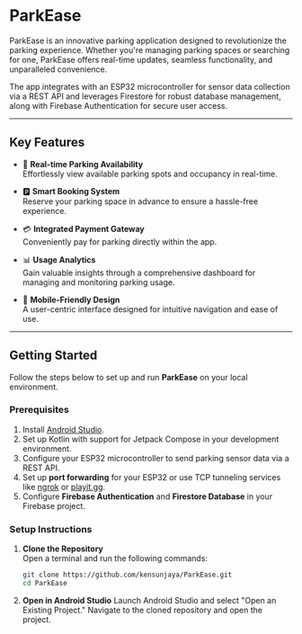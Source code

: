 # **ParkEase**  
ParkEase is an innovative parking application designed to revolutionize the parking experience. Whether you're managing parking spaces or searching for one, ParkEase offers real-time updates, seamless functionality, and unparalleled convenience.  

The app integrates with an ESP32 microcontroller for sensor data collection via a REST API and leverages Firestore for robust database management, along with Firebase Authentication for secure user access.  

---

## **Key Features**  

- 📍 **Real-time Parking Availability**  
   Effortlessly view available parking spots and occupancy in real-time.  

- 🅿️ **Smart Booking System**  
   Reserve your parking space in advance to ensure a hassle-free experience.  

- 💳 **Integrated Payment Gateway**  
   Conveniently pay for parking directly within the app.  

- 📊 **Usage Analytics**  
   Gain valuable insights through a comprehensive dashboard for managing and monitoring parking usage.  

- 📱 **Mobile-Friendly Design**  
   A user-centric interface designed for intuitive navigation and ease of use.  

---

## **Getting Started**  

Follow the steps below to set up and run **ParkEase** on your local environment.  

### **Prerequisites**  
1. Install [Android Studio](https://developer.android.com/studio).  
2. Set up Kotlin with support for Jetpack Compose in your development environment.  
3. Configure your ESP32 microcontroller to send parking sensor data via a REST API.  
4. Set up **port forwarding** for your ESP32 or use TCP tunneling services like [ngrok](https://ngrok.com) or [playit.gg](https://playit.gg).  
5. Configure **Firebase Authentication** and **Firestore Database** in your Firebase project.  

### **Setup Instructions**  
1. **Clone the Repository**  
   Open a terminal and run the following commands:
   <br/>
   ```bash  
   git clone https://github.com/kensunjaya/ParkEase.git  
   cd ParkEase  
   ```
3. **Open in Android Studio**
    Launch Android Studio and select "Open an Existing Project."
    Navigate to the cloned repository and open the project.
